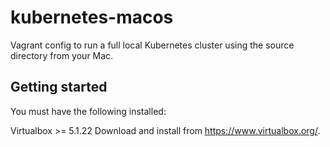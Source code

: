 # kubernetes-macos

Vagrant config to run a full local Kubernetes cluster using the source directory from your Mac.

## Getting started
You must have the following installed:

Virtualbox >= 5.1.22
Download and install from https://www.virtualbox.org/.
